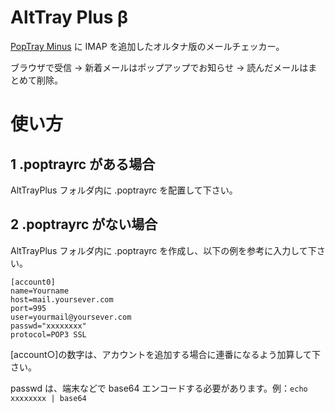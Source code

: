# AltTray Plus β
[PopTray Minus](http://server-pro.com/poptrayminus/) に IMAP を追加したオルタナ版のメールチェッカー。

ブラウザで受信 → 新着メールはポップアップでお知らせ → 読んだメールはまとめて削除。

# 使い方

## 1 .poptrayrc がある場合

AltTrayPlus フォルダ内に .poptrayrc を配置して下さい。

## 2 .poptrayrc がない場合

AltTrayPlus フォルダ内に .poptrayrc を作成し、以下の例を参考に入力して下さい。

    [account0]
    name=Yourname
    host=mail.yoursever.com
    port=995
    user=yourmail@yoursever.com
    passwd="xxxxxxxx"
    protocol=POP3 SSL
  
[account○]の数字は、アカウントを追加する場合に連番になるよう加算して下さい。

passwd は、端末などで base64 エンコードする必要があります。例：`echo xxxxxxxx | base64`
